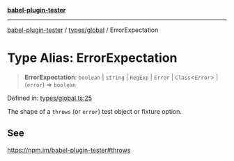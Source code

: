 [**babel-plugin-tester**](../../../README.md)

***

[babel-plugin-tester](../../../README.md) / [types/global](../README.md) / ErrorExpectation

# Type Alias: ErrorExpectation

> **ErrorExpectation**: `boolean` \| `string` \| `RegExp` \| `Error` \| `Class`\<`Error`\> \| (`error`) => `boolean`

Defined in: [types/global.ts:25](https://github.com/babel-utils/babel-plugin-tester/blob/fc3d21b0d5e00d8cddad4db323f3724c672066fd/types/global.ts#L25)

The shape of a `throws` (or `error`) test object or fixture option.

## See

https://npm.im/babel-plugin-tester#throws
